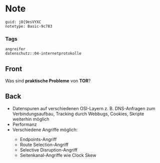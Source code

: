 # Note
```
guid: j8{9esVYXC
notetype: Basic-9c783
```

### Tags
```
angreifer
datenschutz::04-internetprotokolle
```

## Front
Was sind <b>praktische Probleme</b> von <b>TOR</b>?

## Back
<ul><li>Datenspuren auf verschiedenen OSI-Layern z. B. DNS-Anfragen zum Verbindungsaufbau, Tracking durch Webbugs, Cookies, Skripte weiterhin möglich</li><li>Performanz</li><li>Verschiedene Angriffe möglich:</li><ul><li>Endpoints-Angriff</li><li>Route Selection-Angriff</li><li>Selective Disruption-Angriff</li><li>Seitenkanal-Angriffe wie Clock Skew</li></ul></ul>
